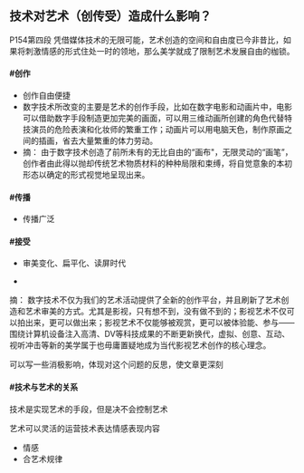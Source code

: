 ##	技术对艺术（创传受）造成什么影响？

P154第四段	凭借媒体技术的无限可能，艺术创造的空间和自由度已今非昔比，如果将刺激情感的形式住处一时的领地，那么美学就成了限制艺术发展自由的枷锁。



####	#创作

+ 创作自由便捷
+ 数字技术所改变的主要是艺术的创作手段，比如在数字电影和动画片中，电影可以借助数字手段制造更加完美的画面，可以用三维动画所创建的角色代替特技演员的危险表演和化妆师的繁重工作；动画片可以用电脑天色，制作原画之间的插画，省去大量繁重的体力劳动。
+ 摘：	由于数字技术创造了前所未有的无比自由的“画布"，无限灵动的“画笔”，创作者由此得以抛却传统艺术物质材料的种种局限和束缚，将自觉意象的本初形态以确定的形式视觉地呈现出来。

#### #传播

+ 传播广泛

#### #接受

+ 审美变化、扁平化、读屏时代

+ 

  摘：	数字技术不仅为我们的艺术活动提供了全新的创作平台，并且刷新了艺术创造和艺术审美的方式。尤其是影视，只有想不到，没有做不到的；影视艺术不仅可以拍出来，更可以做出来；影视艺术不仅能够被观赏，更可以被体验能、参与——围绕计算机设备注入高清、DV等科技成果的不断更新换代，虚拟、创意、互动、视听冲击等新的美学属于也毋庸置疑地成为当代影视艺术创作的核心理念。

可以写一些消极影响，体现对这个问题的反思，使文章更深刻

####	#技术与艺术的关系

技术是实现艺术的手段，但是决不会控制艺术

艺术可以灵活的运营技术表达情感表现内容

+ 情感
+ 合艺术规律

